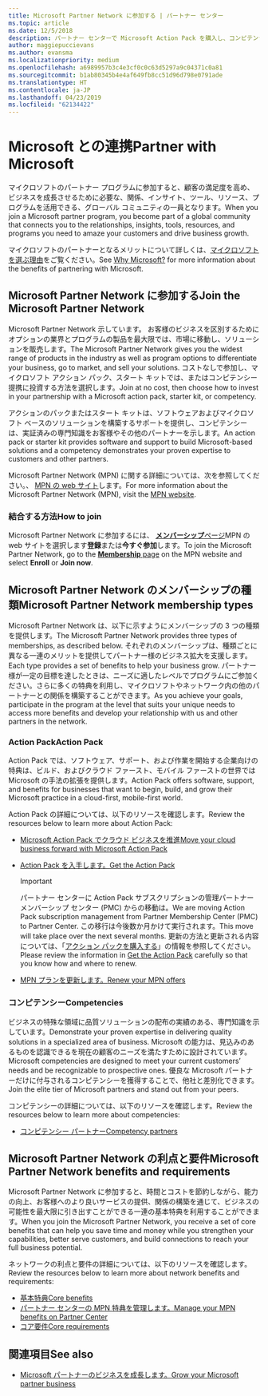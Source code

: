 ```yaml
---
title: Microsoft Partner Network に参加する | パートナー センター
ms.topic: article
ms.date: 12/5/2018
description: パートナー センターで Microsoft Action Pack を購入し、コンピテンシーを獲得しましょう
author: maggiepuccievans
ms.author: evansma
ms.localizationpriority: medium
ms.openlocfilehash: a6989957b3c4e3cf0c0c63d5297a9c04371c0a81
ms.sourcegitcommit: b1ab80345b4e4af649fb8cc51d96d798e0791ade
ms.translationtype: HT
ms.contentlocale: ja-JP
ms.lasthandoff: 04/23/2019
ms.locfileid: "62134422"
---
```

<!-- Note from Maggie on Dec 5, 2018: I can no longer tell what purpose this article serves. I'm going to redirect it to the mpn-overview.md topic and move the relevant information there. In the interim, I've copied and pasted the content from the MPN overview topic into this one in case anyone out there has it bookmarked.
-->

# <a name="partner-with-microsoft"></a><span data-ttu-id="4ee31-103">Microsoft との連携</span><span class="sxs-lookup"><span data-stu-id="4ee31-103">Partner with Microsoft</span></span>

<span data-ttu-id="4ee31-104">マイクロソフトのパートナー プログラムに参加すると、顧客の満足度を高め、ビジネスを成長させるために必要な、関係、インサイト、ツール、リソース、プログラムを活用できる、グローバル コミュニティの一員となります。</span><span class="sxs-lookup"><span data-stu-id="4ee31-104">When you join a Microsoft partner program, you become part of a global community that connects you to the relationships, insights, tools, resources, and programs you need to amaze your customers and drive business growth.</span></span>

<span data-ttu-id="4ee31-105">マイクロソフトのパートナーとなるメリットについて詳しくは、[マイクロソフトを選ぶ理由](https://partner.microsoft.com/business-opportunities/why-microsoft)をご覧ください。</span><span class="sxs-lookup"><span data-stu-id="4ee31-105">See [Why Microsoft?](https://partner.microsoft.com/business-opportunities/why-microsoft) for more information about the benefits of partnering with Microsoft.</span></span> 

## <a name="join-the-microsoft-partner-network"></a><span data-ttu-id="4ee31-106">Microsoft Partner Network に参加する</span><span class="sxs-lookup"><span data-stu-id="4ee31-106">Join the Microsoft Partner Network</span></span>

<!-- 12/5/18 The content below was copied and pasted directly from the Membership page of the MPN site (https://partner.microsoft.com/en-us/membership)-->

<span data-ttu-id="4ee31-107">Microsoft Partner Network 示しています。 お客様のビジネスを区別するためにオプションの業界とプログラムの製品を最大限では、市場に移動し、ソリューションを販売します。</span><span class="sxs-lookup"><span data-stu-id="4ee31-107">The Microsoft Partner Network gives you the widest range of products in the industry as well as program options to differentiate your business, go to market, and sell your solutions.</span></span> <span data-ttu-id="4ee31-108">コストなしで参加し、マイクロソフト アクション パック、スタート キットでは、またはコンピテンシー提携に投資する方法を選択します。</span><span class="sxs-lookup"><span data-stu-id="4ee31-108">Join at no cost, then choose how to invest in your partnership with a Microsoft action pack, starter kit, or competency.</span></span>

<span data-ttu-id="4ee31-109">アクションのパックまたはスタート キットは、ソフトウェアおよびマイクロソフト ベースのソリューションを構築するサポートを提供し、コンピテンシーは、実証済みの専門知識をお客様やその他のパートナーを示します。</span><span class="sxs-lookup"><span data-stu-id="4ee31-109">An action pack or starter kit provides software and support to build Microsoft-based solutions and a competency demonstrates your proven expertise to customers and other partners.</span></span>

<span data-ttu-id="4ee31-110">Microsoft Partner Network (MPN) に関する詳細については、次を参照してください。、 [MPN の web サイト](https://partner.microsoft.com/commercial)します。</span><span class="sxs-lookup"><span data-stu-id="4ee31-110">For more information about the Microsoft Partner Network (MPN), visit the [MPN website](https://partner.microsoft.com/commercial).</span></span>

### <a name="how-to-join"></a><span data-ttu-id="4ee31-111">結合する方法</span><span class="sxs-lookup"><span data-stu-id="4ee31-111">How to join</span></span>

<span data-ttu-id="4ee31-112">Microsoft Partner Network に参加するには、 [**メンバーシップ**ページ](https://partner.microsoft.com/membership)MPN の web サイトを選択します**登録**または**今すぐ参加**します。</span><span class="sxs-lookup"><span data-stu-id="4ee31-112">To join the Microsoft Partner Network, go to the [**Membership** page](https://partner.microsoft.com/membership) on the MPN website and select **Enroll** or **Join now**.</span></span>

## <a name="microsoft-partner-network-membership-types"></a><span data-ttu-id="4ee31-113">Microsoft Partner Network のメンバーシップの種類</span><span class="sxs-lookup"><span data-stu-id="4ee31-113">Microsoft Partner Network membership types</span></span>

<!-- 12/5/18 The content below was copied and pasted directly from the Membership pages of the MPN site (https://partner.microsoft.com/en-us/membership)-->

<span data-ttu-id="4ee31-114">Microsoft Partner Network は、以下に示すようにメンバーシップの 3 つの種類を提供します。</span><span class="sxs-lookup"><span data-stu-id="4ee31-114">The Microsoft Partner Network provides three types of memberships, as described below.</span></span> <span data-ttu-id="4ee31-115">それぞれのメンバーシップは、種類ごとに異なる一連のメリットを提供してパートナー様のビジネス拡大を支援します。</span><span class="sxs-lookup"><span data-stu-id="4ee31-115">Each type provides a set of benefits to help your business grow.</span></span> <span data-ttu-id="4ee31-116">パートナー様が一定の目標を達したときは、ニーズに適したレベルでプログラムにご参加ください。さらに多くの特典を利用し、マイクロソフトやネットワーク内の他のパートナーとの関係を構築することができます。</span><span class="sxs-lookup"><span data-stu-id="4ee31-116">As you achieve your goals, participate in the program at the level that suits your unique needs to access more benefits and develop your relationship with us and other partners in the network.</span></span>

### <a name="action-pack"></a><span data-ttu-id="4ee31-117">Action Pack</span><span class="sxs-lookup"><span data-stu-id="4ee31-117">Action Pack</span></span>

<span data-ttu-id="4ee31-118">Action Pack では、ソフトウェア、サポート、および作業を開始する企業向けの特典は、ビルド、およびクラウド ファースト、モバイル ファーストの世界では Microsoft の手法の拡張を提供します。</span><span class="sxs-lookup"><span data-stu-id="4ee31-118">Action Pack offers software, support, and benefits for businesses that want to begin, build, and grow their Microsoft practice in a cloud-first, mobile-first world.</span></span> 

<span data-ttu-id="4ee31-119">Action Pack の詳細については、以下のリソースを確認します。</span><span class="sxs-lookup"><span data-stu-id="4ee31-119">Review the resources below to learn more about Action Pack:</span></span>

- [<span data-ttu-id="4ee31-120">Microsoft Action Pack でクラウド ビジネスを推進</span><span class="sxs-lookup"><span data-stu-id="4ee31-120">Move your cloud business forward with Microsoft Action Pack</span></span>](https://partner.microsoft.com/membership/action-pack)
- [<span data-ttu-id="4ee31-121">Action Pack を入手します。</span><span class="sxs-lookup"><span data-stu-id="4ee31-121">Get the Action Pack</span></span>](mpn-get-action-pack.md)
  
    >[!IMPORTANT]
    ><span data-ttu-id="4ee31-122">パートナー センターに Action Pack サブスクリプションの管理パートナー メンバーシップ センター (PMC) からの移動は。</span><span class="sxs-lookup"><span data-stu-id="4ee31-122">We are moving Action Pack subscription management from Partner Membership Center (PMC) to Partner Center.</span></span> <span data-ttu-id="4ee31-123">この移行は今後数か月かけて実行されます。</span><span class="sxs-lookup"><span data-stu-id="4ee31-123">This move will take place over the next several months.</span></span> <span data-ttu-id="4ee31-124">更新の方法と更新される内容については、「[アクション パックを購入する](mpn-get-action-pack.md)」の情報を参照してください。</span><span class="sxs-lookup"><span data-stu-id="4ee31-124">Please review the information in [Get the Action Pack](mpn-get-action-pack.md) carefully so that you know how and where to renew.</span></span>  

- [<span data-ttu-id="4ee31-125">MPN プランを更新します。</span><span class="sxs-lookup"><span data-stu-id="4ee31-125">Renew your MPN offers</span></span>](renew-mpn-offers.md)

### <a name="competencies"></a><span data-ttu-id="4ee31-126">コンピテンシー</span><span class="sxs-lookup"><span data-stu-id="4ee31-126">Competencies</span></span>

<span data-ttu-id="4ee31-127">ビジネスの特殊な領域に品質ソリューションの配布の実績のある、専門知識を示しています。</span><span class="sxs-lookup"><span data-stu-id="4ee31-127">Demonstrate your proven expertise in delivering quality solutions in a specialized area of business.</span></span> <span data-ttu-id="4ee31-128">Microsoft の能力は、見込みのあるものを認識できるを現在の顧客のニーズを満たすために設計されています。</span><span class="sxs-lookup"><span data-stu-id="4ee31-128">Microsoft competencies are designed to meet your current customers’ needs and be recognizable to prospective ones.</span></span> <span data-ttu-id="4ee31-129">優良な Microsoft パートナーだけに付与されるコンピテンシーを獲得することで、他社と差別化できます。</span><span class="sxs-lookup"><span data-stu-id="4ee31-129">Join the elite tier of Microsoft partners and stand out from your peers.</span></span>

<span data-ttu-id="4ee31-130">コンピテンシーの詳細については、以下のリソースを確認します。</span><span class="sxs-lookup"><span data-stu-id="4ee31-130">Review the resources below to learn more about competencies:</span></span>

- [<span data-ttu-id="4ee31-131">コンピテンシー パートナー</span><span class="sxs-lookup"><span data-stu-id="4ee31-131">Competency partners</span></span>](https://partner.microsoft.com/membership/competencies)

## <a name="microsoft-partner-network-benefits-and-requirements"></a><span data-ttu-id="4ee31-132">Microsoft Partner Network の利点と要件</span><span class="sxs-lookup"><span data-stu-id="4ee31-132">Microsoft Partner Network benefits and requirements</span></span>

<span data-ttu-id="4ee31-133">Microsoft Partner Network に参加すると、時間とコストを節約しながら、能力の向上、お客様へのより良いサービスの提供、関係の構築を通じて、ビジネスの可能性を最大限に引き出すことができる一連の基本特典を利用することができます。</span><span class="sxs-lookup"><span data-stu-id="4ee31-133">When you join the Microsoft Partner Network, you receive a set of core benefits that can help you save time and money while you strengthen your capabilities, better serve customers, and build connections to reach your full business potential.</span></span>

<span data-ttu-id="4ee31-134">ネットワークの利点と要件の詳細については、以下のリソースを確認します。</span><span class="sxs-lookup"><span data-stu-id="4ee31-134">Review the resources below to learn more about network benefits and requirements:</span></span>

- [<span data-ttu-id="4ee31-135">基本特典</span><span class="sxs-lookup"><span data-stu-id="4ee31-135">Core benefits</span></span>](https://partner.microsoft.com/en-us/membership/core-benefits#simple-tab-content-1)
- [<span data-ttu-id="4ee31-136">パートナー センターの MPN 特典を管理します。</span><span class="sxs-lookup"><span data-stu-id="4ee31-136">Manage your MPN benefits on Partner Center</span></span>](manage-your-partner-network-benefits.md)
- [<span data-ttu-id="4ee31-137">コア要件</span><span class="sxs-lookup"><span data-stu-id="4ee31-137">Core requirements</span></span>](https://partner.microsoft.com/en-us/membership/core-benefits#simple-tab-content-2)

## <a name="see-also"></a><span data-ttu-id="4ee31-138">関連項目</span><span class="sxs-lookup"><span data-stu-id="4ee31-138">See also</span></span>
- [<span data-ttu-id="4ee31-139">Microsoft パートナーのビジネスを成長します。</span><span class="sxs-lookup"><span data-stu-id="4ee31-139">Grow your Microsoft partner business</span></span>](grow-your-business.md)
